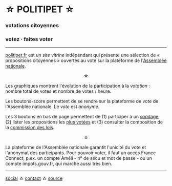 <div id="header" markdown="1" onclick="location='/'">

☆ POLITIPET ☆
=============

### votations citoyennes

### votez · faites voter

</div>

-----

<div style="text-align: left" markdown="1">

[politipet.fr][politipet.fr] est un _site vitrine_ indépendant
qui présente une sélection de « propositions citoyennes »
ouvertes au vote sur la plateforme de l'[Assemblée nationale][assemblée].

<center>☆</center>

Les graphiques montrent l'évolution de la participation à la _votation_ :
nombre total de votes et nombre de votes / heure.

Les boutons-score permettent de se rendre sur la plateforme de vote
de l'Assemblée nationale.  Le *vote* est *anonyme*.

Les 3 boutons en bas de page permettent de (1) participer à un
[sondage](poll/), (2) lister les propositions les
[plus votées][most voted] et (3) consulter la composition de la
[commission des lois](commission/lois.md).

<center>☆</center>

La plateforme de l'Assemblée nationale garantit l'unicité du vote
et l'anonymat des participants. Pour pouvoir voter, il faut un accès
France Connect, p.ex. un compte Améli - n° de sécu et mot de passe -
ou un compte impots.gouv.fr, qui marche aussi très bien.

</div>

-----

[social][seenthis] ☆ [contact][email] ☆ [source][github]


[email]: mailto:politipet@laposte.net
[github]: https://github.com/politipet
[seenthis]: https://seenthis.net/people/politipet

[politipet.fr]: https://politipet.fr
[assemblée]: https://petitions.assemblee-nationale.fr
[most voted]: https://petitions.assemblee-nationale.fr/initiatives?order=most_voted
